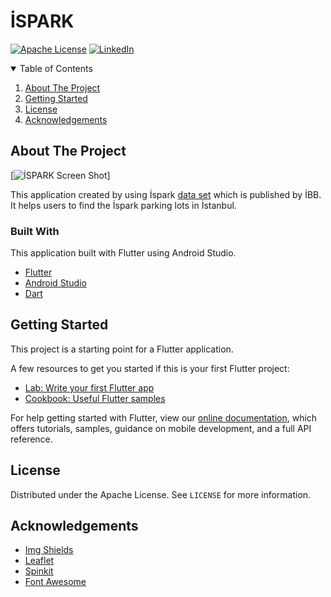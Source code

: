 # İSPARK

[![Apache License][license-shield]][license-url]
[![LinkedIn][linkedin-shield]][linkedin-url]


<!-- TABLE OF CONTENTS -->
<details open="open">
  <summary>Table of Contents</summary>
  <ol>
    <li><a href="#about-the-project">About The Project</a></li>
    <li><a href="#getting-started">Getting Started</a></li>
    <li><a href="#license">License</a></li>
    <li><a href="#acknowledgements">Acknowledgements</a></li>
  </ol>
</details>



<!-- ABOUT THE PROJECT -->
## About The Project

[![İSPARK Screen Shot][product-screenshot]]

This application created by using İspark [data set](https://data.ibb.gov.tr/dataset/ispark-otopark-listesi-web-servisi) which is published by İBB. It helps users to find the İspark parking lots in İstanbul.

### Built With

This application built with Flutter using Android Studio. 
* [Flutter](https://flutter.dev)
* [Android Studio](https://developer.android.com/studio)
* [Dart](https://dart.dev)

<!-- GETTING STARTED -->
## Getting Started

This project is a starting point for a Flutter application.

A few resources to get you started if this is your first Flutter project:

- [Lab: Write your first Flutter app](https://flutter.dev/docs/get-started/codelab)
- [Cookbook: Useful Flutter samples](https://flutter.dev/docs/cookbook)

For help getting started with Flutter, view our
[online documentation](https://flutter.dev/docs), which offers tutorials,
samples, guidance on mobile development, and a full API reference.

<!-- USAGE EXAMPLES -->
## License

Distributed under the Apache License. See `LICENSE` for more information.


<!-- ACKNOWLEDGEMENTS -->
## Acknowledgements
* [Img Shields](https://shields.io)
* [Leaflet](https://leafletjs.com)
* [Spinkit](https://github.com/jogboms/flutter_spinkit)
* [Font Awesome](https://fontawesome.com)


<!-- MARKDOWN LINKS & IMAGES -->
<!-- https://www.markdownguide.org/basic-syntax/#reference-style-links -->
[license-shield]: https://img.shields.io/badge/License-Apache%202.0-blue.svg
[license-url]: https://github.com/melisaBeysumengu/ispark/blob/main/LICENSE
[linkedin-shield]: https://img.shields.io/badge/-LinkedIn-black.svg?style=for-the-badge&logo=linkedin&colorB=555
[linkedin-url]: https://www.linkedin.com/in/melisabeysumengu/
[product-screenshot]: images/record.gif
